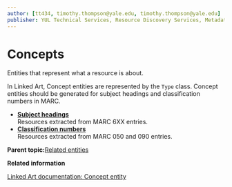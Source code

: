 ```yaml
---
author: [tt434, timothy.thompson@yale.edu, timothy.thompson@yale.edu]
publisher: YUL Technical Services, Resource Discovery Services, Metadata Services Unit
---
```


# Concepts

Entities that represent what a resource is about.

In Linked Art, Concept entities are represented by the `Type` class. Concept entities should be generated for subject headings and classification numbers in MARC.

-   **[Subject headings](../tasks/concepts/subject_headings.md)**  
Resources extracted from MARC 6XX entries.
-   **[Classification numbers](../tasks/concepts/classification_numbers.md)**  
Resources extracted from MARC 050 and 090 entries.

**Parent topic:**[Related entities](../tasks/related_entities.md)

**Related information**  


[Linked Art documentation: Concept entity](https://linked.art/api/1.0/shared/type/)

